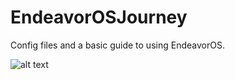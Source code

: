 # EndeavorOSJourney

Config files and a basic guide to using EndeavorOS.

![alt text](https://github.com/TannerUptegrove/EndeavorOSJourney/raw/Pictures/terminal.png "Termainl")
